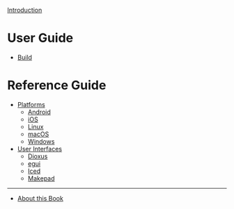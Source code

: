 [Introduction](./introduction.md)

# User Guide

- [Build]()

# Reference Guide

- [Platforms](./ref/platforms.md)
  - [Android]()
  - [iOS]()
  - [Linux]()
  - [macOS]()
  - [Windows]()
- [User Interfaces]()
  - [Dioxus]()
  - [egui]()
  - [Iced]()
  - [Makepad]()

---

- [About this Book](./about.md)
